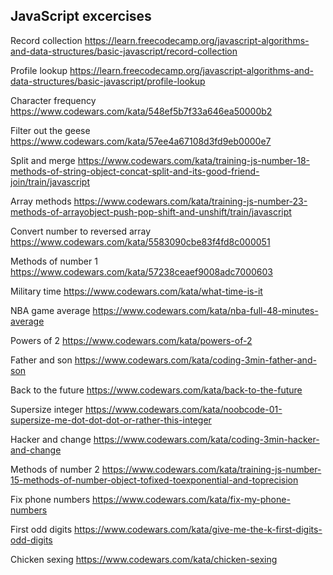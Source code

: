 ## JavaScript excercises

Record collection
https://learn.freecodecamp.org/javascript-algorithms-and-data-structures/basic-javascript/record-collection

Profile lookup
https://learn.freecodecamp.org/javascript-algorithms-and-data-structures/basic-javascript/profile-lookup

Character frequency
https://www.codewars.com/kata/548ef5b7f33a646ea50000b2

Filter out the geese
https://www.codewars.com/kata/57ee4a67108d3fd9eb0000e7

Split and merge
https://www.codewars.com/kata/training-js-number-18-methods-of-string-object-concat-split-and-its-good-friend-join/train/javascript

Array methods
https://www.codewars.com/kata/training-js-number-23-methods-of-arrayobject-push-pop-shift-and-unshift/train/javascript

Convert number to reversed array
https://www.codewars.com/kata/5583090cbe83f4fd8c000051

Methods of number 1
https://www.codewars.com/kata/57238ceaef9008adc7000603

Military time
https://www.codewars.com/kata/what-time-is-it

NBA game average
https://www.codewars.com/kata/nba-full-48-minutes-average

Powers of 2
https://www.codewars.com/kata/powers-of-2

Father and son 
https://www.codewars.com/kata/coding-3min-father-and-son

Back to the future
https://www.codewars.com/kata/back-to-the-future

Supersize integer
https://www.codewars.com/kata/noobcode-01-supersize-me-dot-dot-dot-or-rather-this-integer

Hacker and change
https://www.codewars.com/kata/coding-3min-hacker-and-change

Methods of number 2
https://www.codewars.com/kata/training-js-number-15-methods-of-number-object-tofixed-toexponential-and-toprecision

Fix phone numbers
https://www.codewars.com/kata/fix-my-phone-numbers

First odd digits
https://www.codewars.com/kata/give-me-the-k-first-digits-odd-digits

Chicken sexing
https://www.codewars.com/kata/chicken-sexing